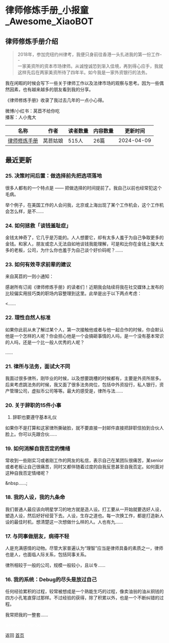 # 律师修炼手册_小报童_Awesome_XiaoBOT

## 律师修炼手册介绍
> 2018年，参加完纽约州律考，我便只身前往香港一头扎进我的第一份工作--  
一家美资所的资本市场律师。从诚惶诚恐到渐入佳境，再到得心应手，我就这样先后在两家美资所待了四年半。如今我是一家外资银行的法务。    
    
我在闲暇的时候会写下一些关于律师工作以及法律市场的观察与思考。因为一些偶然因素，也有越来越多的朋友看到我的分享。    
    
《律师修炼手册》收录了我过去几年的一点小心得。    
    
微博/小红书：莴苣不给你吃    
播客：人小鬼大  
  


|名称|作者|读者数量|内容数量|更新时间|
|---|---|---|---|---|
|[律师修炼手册](https://xiaobot.net/p/lawyersredbook?refer=0b133df9-27dc-423b-8101-639049001c13)|莴苣姑娘|515人|26篇|2024-04-09|

## 最近更新
### 25\. 决策时间后置：做选择前先把选项落地

很多人都有的一个特点是 —— 把做选择的时间提前了。我自己以前也经常犯这个毛病。

举个例子，在美国工作的人会问我，北京或上海出现了某个工作机会，这个工作机会怎么样，是不......

### 24\. 如何拯救「谈钱羞耻症」

金钱太神奇了，它几乎是万能的。人人想要它，却有太多人羞于为自己争取更多的金钱。和家人，朋友或恋人无法自如地谈钱我能理解，可是和比你在金钱上强大太多的老板，公司，为什么你也羞于为自己谈个好价码呢？......

### 23\. 如何有效寻求前辈的建议

来自莴苣的一则小通知：

感谢所有订阅《律师修炼手册》的读者们！近期我会陆续将我在社交媒体上发布的比较偏实用技巧类的职场内容整理到这里。此举是出于以下两点考虑：

<......

### 22\. 理性自然人标准

如果你此前从未了解过某个人，第一次接触他或者与他一起合作的时候，你会默认他是一个怎样的人呢？你会担心他是一个会搞砸事情的人吗，是一个没有基本常识的人吗，还是一个比一般人优秀的人呢？

......

### 21\. 律所与法务，面试大不同

我面过很多律所，刚毕业的时候，以及想要跳槽的时候都有，主要是外资所居多。后来考虑跳法务的时候，我又面了很多法务岗位，包括中外资投行，私人银行，资产管理公司，虚拟币公司等等。最大的感受是，律所与法......

### 20\. 关于辞职的15件小事

1.    辞职也要遵守基本礼仪



如果你不是打算和这家律所撕破脸，就不要直接一封邮件直接把辞职信拍到合伙人脸上。你可以先跟合伙......

### 19\. 如何消解自我否定的情绪

常收到一些刚实习或者刚工作的网友的私信，表示自己在某团队很痛苦，某senior或者老板让自己很痛苦，同时又都伴随着过度的自我反思甚至自我否定。如何面对这种自我否定情绪呢？

&nbsp......;

### 18\. 我的人设，我的九条命

我们普通人最应该向明星学习的地方就是造人设。打工要从一开始就要选好人设，塑造人设，然后好好经营下去。人设，生存之道也。每一次换工作，都是打造新人设的最佳时机，想清楚这一次想做什么样的人。人也有九......

### 17\. 与同事做朋友，病得不轻

人是充满感情的动物。尽管大家普遍认为“理智”应当是律师具备的素质之一，律师也是人，也面临人际关系，包括同事关系。



律所相较于一般的公司，规模一般较小，且以专......

### 16\. 我的系统：Debug的尽头是放过自己

任何经验累积的过程，较常被想成是一个熟能生巧的过程，像卖油翁的油从铜钱的四方小孔笔直穿过那样。不过经验的获得，除了积累以外，也是一个不断纠错的过程。

我常把我的一整套......


<a href="https://github.com/Reno9527/awesome-xiaobot" style="color: white; text-decoration: none;">awesome-xiaobot</a>

返回 [首页](../README.md)
